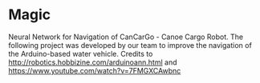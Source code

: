 # Magic
Neural Network for Navigation of CanCarGo - Canoe Cargo Robot.
The following project was developed by our team to improve the navigation of the Arduino-based water vehicle. 
Credits to http://robotics.hobbizine.com/arduinoann.html and https://www.youtube.com/watch?v=7FMGXCAwbnc
